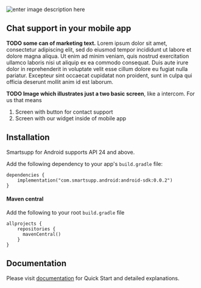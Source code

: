 ![enter image description here](https://docs.smartsupp.com/assets/img/logo.svg)

## Chat support in your mobile app

**TODO some can of marketing text.** Lorem ipsum dolor sit amet, consectetur adipiscing elit, sed do eiusmod tempor incididunt ut labore et dolore magna aliqua. Ut enim ad minim veniam, quis nostrud exercitation ullamco laboris nisi ut aliquip ex ea commodo consequat. Duis aute irure dolor in reprehenderit in voluptate velit esse cillum dolore eu fugiat nulla pariatur. Excepteur sint occaecat cupidatat non proident, sunt in culpa qui officia deserunt mollit anim id est laborum.

**TODO Image which illustrates just a two basic screen**, like a intercom. For us that means

1. Screen with button for contact support
2. Screen with our widget inside of mobile app

## Installation

Smartsupp for Android supports API 24 and above.

Add the following dependency to your app's  `build.gradle`  file:

    dependencies {
        implementation("com.smartsupp.android:android-sdk:0.0.2")
    }

#### Maven central

Add the following to your root `build.gradle` file

    allprojects {
        repositories {
          mavenCentral()
        }
    }

## Documentation
Please visit  [documentation](https://docs.smartsupp.com/smartsupp-sdk/android/installation/)  for Quick Start and detailed explanations.